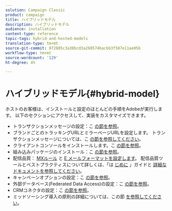 ```yaml
---
solution: Campaign Classic
product: campaign
title: ハイブリッドモデル
description: ハイブリッドモデル
audience: installation
content-type: reference
topic-tags: hybrid-and-hosted-models
translation-type: tm+mt
source-git-commit: 972885c3a38bcd3a260574bacbb3f507e11ae05b
workflow-type: tm+mt
source-wordcount: '129'
ht-degree: 4%

---
```



# ハイブリッドモデル{#hybrid-model}

ホストのお客様は、インストールと設定のほとんどの手順をAdobeが実行します。 以下のセクションにアクセスして、実装をカスタマイズできます。

* トランザクションメッセージの設定：こ [の節を参照](../../message-center/using/transactional-messaging-architecture.md)。
* ブランドごとのトラッキングURLとミラーページURLを設定します。 トランザクションメッセージについては、こ [の節を参照してください](../../message-center/using/configuring-multibranding.md)。
* クライアントコンソールをインストールします。こ [の節を参照](../../installation/using/installing-the-client-console.md)。
* 組み込みパッケージのインストール：こ [の節を参照](../../installation/using/installing-campaign-standard-packages.md)。
* 配信品質： [MXルール](../../installation/using/email-deliverability.md#mx-configuration) と [E メールフォーマットを設定します](../../installation/using/email-deliverability.md#managing-email-formats)。 配信品質ツールとベストプラクティスについて詳しくは、「は [じめに](../../delivery/using/deliverability-key-points.md) 」ガイドと [詳細なドキュメントを参照してください](../../delivery/using/about-deliverability.md)。
* キャンペーンオプションの設定：こ [の節を参照](../../installation/using/configuring-campaign-options.md)。
* 外部データベース(Federated Data Access)の設定：こ [の節を参照](../../installation/using/about-fda.md)。
* CRMコネクタの設定：こ [の節を参照](../../platform/using/crm-connectors.md)。
* ミッドソーシング導入の原則の詳細については、この節 [を参照してください](../../installation/using/mid-sourcing-deployment.md)。

